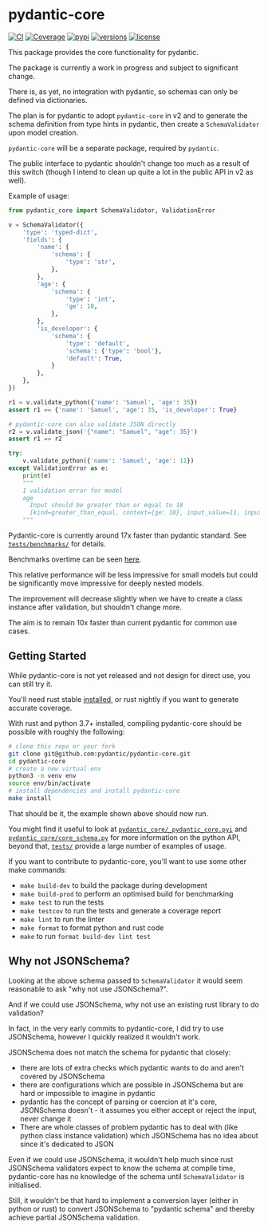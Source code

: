 # pydantic-core

[![CI](https://github.com/pydantic/pydantic-core/workflows/ci/badge.svg?event=push)](https://github.com/pydantic/pydantic-core/actions?query=event%3Apush+branch%3Amain+workflow%3Aci)
[![Coverage](https://codecov.io/gh/pydantic/pydantic-core/branch/main/graph/badge.svg)](https://codecov.io/gh/pydantic/pydantic-core)
[![pypi](https://img.shields.io/pypi/v/pydantic-core.svg)](https://pypi.python.org/pypi/pydantic-core)
[![versions](https://img.shields.io/pypi/pyversions/pydantic-core.svg)](https://github.com/pydantic/pydantic-core)
[![license](https://img.shields.io/github/license/pydantic/pydantic-core.svg)](https://github.com/pydantic/pydantic-core/blob/main/LICENSE)

This package provides the core functionality for pydantic.

The package is currently a work in progress and subject to significant change.

There is, as yet, no integration with pydantic, so schemas can only be defined via dictionaries.

The plan is for pydantic to adopt `pydantic-core` in v2 and to generate the schema definition from type hints in
pydantic, then create a `SchemaValidator` upon model creation.

`pydantic-core` will be a separate package, required by `pydantic`.

The public interface to pydantic shouldn't change too much as a result of this switch
(though I intend to clean up quite a lot in the public API in v2 as well).

Example of usage:

```py
from pydantic_core import SchemaValidator, ValidationError

v = SchemaValidator({
    'type': 'typed-dict',
    'fields': {
        'name': {
            'schema': {
                'type': 'str',
            },
        },
        'age': {
            'schema': {
                'type': 'int',
                'ge': 18,
            },
        },
        'is_developer': {
            'schema': {
                'type': 'default',
                'schema': {'type': 'bool'},
                'default': True,
            }
        },
    },
})

r1 = v.validate_python({'name': 'Samuel', 'age': 35})
assert r1 == {'name': 'Samuel', 'age': 35, 'is_developer': True}

# pydantic-core can also validate JSON directly
r2 = v.validate_json('{"name": "Samuel", "age": 35}')
assert r1 == r2

try:
    v.validate_python({'name': 'Samuel', 'age': 11})
except ValidationError as e:
    print(e)
    """
    1 validation error for model
    age
      Input should be greater than or equal to 18
      [kind=greater_than_equal, context={ge: 18}, input_value=11, input_type=int]
    """
```

Pydantic-core is currently around 17x faster than pydantic standard.
See [`tests/benchmarks/`](./tests/benchmarks/) for details.

Benchmarks overtime can be seen [here](https://pydantic.github.io/pydantic-core/dev/bench/).

This relative performance will be less impressive for small models but could be significantly move impressive
for deeply nested models.

The improvement will decrease slightly when we have to create a class instance after validation,
but shouldn't change more.

The aim is to remain 10x faster than current pydantic for common use cases.

## Getting Started

While pydantic-core is not yet released and not design for direct use, you can still try it.

You'll need rust stable [installed](https://rustup.rs/), or rust nightly if you want to generate accurate coverage.

With rust and python 3.7+ installed, compiling pydantic-core should be possible with roughly the following:

```bash
# clone this repo or your fork
git clone git@github.com:pydantic/pydantic-core.git
cd pydantic-core
# create a new virtual env
python3 -m venv env
source env/bin/activate
# install dependencies and install pydantic-core
make install
```

That should be it, the example shown above should now run.

You might find it useful to look at [`pydantic_core/_pydantic_core.pyi`](./pydantic_core/_pydantic_core.pyi) and
[`pydantic_core/core_schema.py`](./pydantic_core/core_schema.py) for more information on the python API,
beyond that, [`tests/`](./tests) provide a large number of examples of usage.

If you want to contribute to pydantic-core, you'll want to use some other make commands:
* `make build-dev` to build the package during development
* `make build-prod` to perform an optimised build for benchmarking
* `make test` to run the tests
* `make testcov` to run the tests and generate a coverage report
* `make lint` to run the linter
* `make format` to format python and rust code
* `make` to run `format build-dev lint test`

## Why not JSONSchema?

Looking at the above schema passed to `SchemaValidator` it would seem reasonable to ask "why not use JSONSchema?".

And if we could use JSONSchema, why not use an existing rust library to do validation?

In fact, in the very early commits to pydantic-core, I did try to use JSONSchema,
however I quickly realized it wouldn't work.

JSONSchema does not match the schema for pydantic that closely:
* there are lots of extra checks which pydantic wants to do and aren't covered by JSONSchema
* there are configurations which are possible in JSONSchema but are hard or impossible to imagine in pydantic
* pydantic has the concept of parsing or coercion at it's core, JSONSchema doesn't -
  it assumes you either accept or reject the input, never change it
* There are whole classes of problem pydantic has to deal with (like python class instance validation) which JSONSchema
  has no idea about since it's dedicated to JSON

Even if we could use JSONSchema, it wouldn't help much since rust JSONSchema validators expect to know the
schema at compile time, pydantic-core has no knowledge of the schema until `SchemaValidator` is initialised.

Still, it wouldn't be that hard to implement a conversion layer (either in python or rust) to convert JSONSchema
to "pydantic schema" and thereby achieve partial JSONSchema validation.

